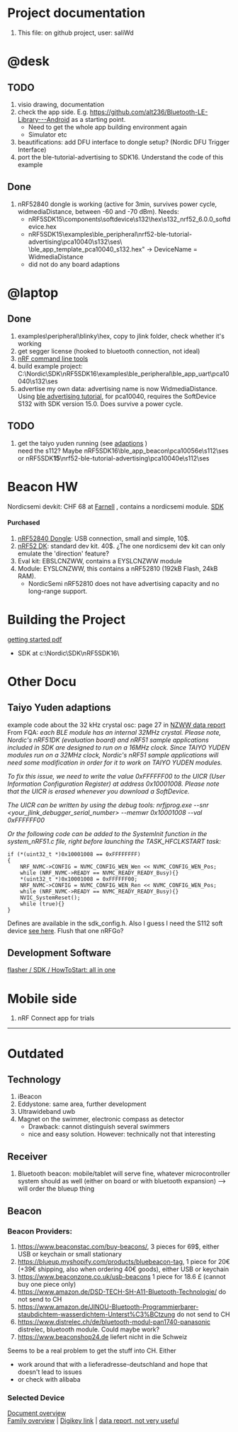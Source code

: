 # Project documentation
1. This file: on github project, user: saliWd

# @desk
## TODO
1. visio drawing, documentation
1. check the app side. E.g. https://github.com/alt236/Bluetooth-LE-Library---Android as a starting point. 
   - Need to get the whole app building environment again
   - Simulator etc
1. beautifications: add DFU interface to dongle setup? (Nordic DFU Trigger Interface)
1. port the ble-tutorial-advertising to SDK16. Understand the code of this example

## Done
1. nRF52840 dongle is working (active for 3min, survives power cycle, widmediaDistance, between -60 and -70 dBm). Needs:
   * nRF5SDK15\components\softdevice\s132\hex\s132_nrf52_6.0.0_softdevice.hex
   * nRF5SDK15\examples\ble_peripheral\nrf52-ble-tutorial-advertising\pca10040\s132\ses\ \ble_app_template_pca10040_s132.hex" -> DeviceName = WidmediaDistance
   * did not do any board adaptions

# @laptop
## Done
1. examples\peripheral\blinky\hex, copy to jlink folder, check whether it's working
1. get segger license (hooked to bluetooth connection, not ideal)
1. [nRF command line tools](https://www.nordicsemi.com/Software-and-Tools/Development-Tools/nRF-Command-Line-Tools/Download#infotabs)
1. build example project: C:\Nordic\SDK\nRF5SDK16\examples\ble_peripheral\ble_app_uart\pca10040\s132\ses
1. advertise my own data: advertising name is now WidmediaDistance. Using [ble advertising tutorial](https://devzone.nordicsemi.com/nordic/short-range-guides/b/bluetooth-low-energy/posts/ble-advertising-a-beginners-tutorial), for pca10040, requires the SoftDevice S132 with SDK version 15.0. Does survive a power cycle.

## TODO
1. get the taiyo yuden running (see [adaptions](#Taiyo-Yuden-adaptions) )   
   need the s112? Maybe nRF5SDK16\ble_app_beacon\pca10056e\s112\ses or nRF5SDK**15**\nrf52-ble-tutorial-advertising\pca10040e\s112\ses


# Beacon HW
Nordicsemi devkit: CHF 68 at [Farnell](https://ch.farnell.com/nordic-semiconductor/nrf52840-dk/dev-kit-bluetooth-low-energy-soc/dp/2842321?ost=NRF52840-DK&ddkey=https%3Ade-CH%2FElement14_Switzerland%2Fsearch) , contains a nordicsemi module. [SDK](https://infocenter.nordicsemi.com/topic/com.nordic.infocenter.sdk5.v15.3.0/nrf52810_user_guide.html)

#### Purchased
1. [nRF52840 Dongle](https://www.nordicsemi.com/Software-and-Tools/Development-Kits/nRF52840-Dongle): USB connection, small and simple, 10$.
1. [nRF52 DK](https://www.nordicsemi.com/Software-and-Tools/Development-Kits/nRF52-DK): standard dev kit. 40$. ¿The one nordicsemi dev kit can only emulate the 'direction' feature?
1. Eval kit: EBSLCNZWW, contains a EYSLCNZWW module
1. Module: EYSLCNZWW, this contains a nRF52810 (192kB Flash, 24kB RAM). 
   - NordicSemi nRF52810 does not have advertising capacity and no long-range support.

# Building the Project
[getting started pdf](https://infocenter.nordicsemi.com/pdf/getting_started_ses.pdf)
* SDK at c:\Nordic\SDK\nRF5SDK16\

# Other Docu
 <!--- ## Nordicsemi Code --->

## Taiyo Yuden adaptions
example code about the 32 kHz crystal osc: page 27 in [NZWW data report](https://www.yuden.co.jp/wireless_module/document/datareport2/en/TY_BLE_EYSLSNZWW_DataReport_V1_0_20190227E.pdf)
From FQA: _each BLE module has an internal 32MHz crystal. Please note, Nordic's nRF51DK (evaluation board) and nRF51 sample applications included in SDK are designed to run on a 16MHz clock. Since TAIYO YUDEN modules run on a 32MHz clock, Nordic's nRF51 sample applications will need some modification in order for it to work on TAIYO YUDEN modules._

_To fix this issue, we need to write the value 0xFFFFFF00 to the UICR (User Information Configuration Register) at address 0x10001008. Please note that the UICR is erased whenever you download a SoftDevice._ 
 
_The UICR can be written by using the debug tools:
nrfjprog.exe --snr <your_jlink_debugger_serial_number> --memwr 0x10001008 --val 0xFFFFFF00_ 
 
_Or the following code can be added to the SystemInit function in the system_nRF51.c file, right 
before launching the TASK_HFCLKSTART task:_

```
if (*(uint32_t *)0x10001008 == 0xFFFFFFFF)  
{ 
    NRF_NVMC->CONFIG = NVMC_CONFIG_WEN_Wen << NVMC_CONFIG_WEN_Pos;  
    while (NRF_NVMC->READY == NVMC_READY_READY_Busy){}  
    *(uint32_t *)0x10001008 = 0xFFFFFF00;  
    NRF_NVMC->CONFIG = NVMC_CONFIG_WEN_Ren << NVMC_CONFIG_WEN_Pos;  
    while (NRF_NVMC->READY == NVMC_READY_READY_Busy){}   
    NVIC_SystemReset();  
    while (true){}  
}  
```
Defines are available in the sdk_config.h. Also I guess I need the S112 soft device [see here](https://devzone.nordicsemi.com/f/nordic-q-a/39981/nrf52810-taiyo-yuden-eyslcnzww-problem-with-nrfgo-studio). Flush that one nRFGo?

## Development Software 
[flasher / SDK / HowToStart: all in one](https://www.nordicsemi.com/Software-and-Tools/Development-Tools/nRF-Connect-for-desktop/Download#infotabs)


# Mobile side
1. nRF Connect app for trials


---
# Outdated
## Technology
1. iBeacon
1. Eddystone: same area, further development
1. Ultrawideband uwb
1. Magnet on the swimmer, electronic compass as detector
   - Drawback: cannot distinguish several swimmers
   - nice and easy solution. However: technically not that interesting

## Receiver
1. Bluetooth beacon: mobile/tablet will serve fine, whatever microcontroller system should as well (either on board or with bluetooth expansion)
--> will order the blueup thing

## Beacon

### Beacon Providers:
1. https://www.beaconstac.com/buy-beacons/, 3 pieces for 69$, either USB or keychain or small stationary
1. https://blueup.myshopify.com/products/bluebeacon-tag, 1 piece for 20€ (+39€ shipping, also when ordering 40€ goods), either USB or keychain
1. https://www.beaconzone.co.uk/usb-beacons 1 piece for 18.6 £ (cannot buy one piece only)
1. https://www.amazon.de/DSD-TECH-SH-A11-Bluetooth-Technologie/ do not send to CH
1. https://www.amazon.de/JINOU-Bluetooth-Programmierbarer-staubdichtem-wasserdichtem-Unterst%C3%BCtzung do not send to CH
1. https://www.distrelec.ch/de/bluetooth-modul-pan1740-panasonic distrelec, bluetooth module. Could maybe work?
1. https://www.beaconshop24.de liefert nicht in die Schweiz

Seems to be a real problem to get the stuff into CH. Either 
- work around that with a lieferadresse-deutschland and hope that doesn't lead to issues 
- or check with alibaba

### Selected Device
[Document overview](https://www.yuden.co.jp/or/product/category/module/EYSLCNZWW.html)   
[Family overview](https://www.yuden.co.jp/wireless_module/document/overview/TY_BLE_Overview_V1_8_20180530.pdf) | 
[Digikey link](https://www.digikey.ch/products/de?keywords=EBSLCNZWW) | 
[data report, not very useful](https://www.yuden.co.jp/wireless_module/document/datareport2/en/TY_BLE_EYSLCNZWW_DataReport_V1_0_20180530E.pdf)
